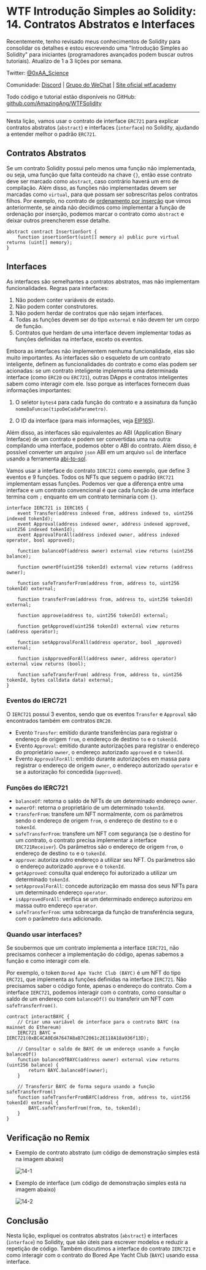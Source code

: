 # WTF Introdução Simples ao Solidity: 14. Contratos Abstratos e Interfaces

Recentemente, tenho revisado meus conhecimentos de Solidity para consolidar os detalhes e estou escrevendo uma "Introdução Simples ao Solidity" para iniciantes (programadores avançados podem buscar outros tutoriais). Atualizo de 1 a 3 lições por semana.

Twitter: [@0xAA_Science](https://twitter.com/0xAA_Science)

Comunidade: [Discord](https://discord.gg/5akcruXrsk) | [Grupo do WeChat](https://docs.google.com/forms/d/e/1FAIpQLSe4KGT8Sh6sJ7hedQRuIYirOoZK_85miz3dw7vA1-YjodgJ-A/viewform?usp=sf_link) | [Site oficial wtf.academy](https://wtf.academy)

Todo código e tutorial estão disponíveis no GitHub: [github.com/AmazingAng/WTFSolidity](https://github.com/AmazingAng/WTFSolidity)

-----

Nesta lição, vamos usar o contrato de interface `ERC721` para explicar contratos abstratos (`abstract`) e interfaces (`interface`) no Solidity, ajudando a entender melhor o padrão `ERC721`.

## Contratos Abstratos

Se um contrato Solidity possui pelo menos uma função não implementada, ou seja, uma função que falta conteúdo na chave `{}`, então esse contrato deve ser marcado como `abstract`, caso contrário haverá um erro de compilação. Além disso, as funções não implementadas devem ser marcadas como `virtual`, para que possam ser sobrescritas pelos contratos filhos. Por exemplo, no contrato de [ordenamento por inserção](https://github.com/AmazingAng/WTFSolidity/tree/main/10_InsertionSort) que vimos anteriormente, se ainda não decidimos como implementar a função de ordenação por inserção, podemos marcar o contrato como `abstract` e deixar outros preencherem esse detalhe.

```solidity
abstract contract InsertionSort {
    function insertionSort(uint[] memory a) public pure virtual returns (uint[] memory);
}
```

## Interfaces

As interfaces são semelhantes a contratos abstratos, mas não implementam funcionalidades. Regras para interfaces:

1. Não podem conter variáveis de estado.
2. Não podem conter construtores.
3. Não podem herdar de contratos que não sejam interfaces.
4. Todas as funções devem ser do tipo `external` e não devem ter um corpo de função.
5. Contratos que herdam de uma interface devem implementar todas as funções definidas na interface, exceto os eventos.

Embora as interfaces não implementem nenhuma funcionalidade, elas são muito importantes. As interfaces são o esqueleto de um contrato inteligente, definem as funcionalidades do contrato e como elas podem ser acionadas: se um contrato inteligente implementa uma determinada interface (como `ERC20` ou `ERC721`), outras DApps e contratos inteligentes sabem como interagir com ele. Isso porque as interfaces fornecem duas informações importantes:

1. O seletor `bytes4` para cada função do contrato e a assinatura da função `nomeDaFuncao(tipoDeCadaParametro)`.

2. O ID da interface (para mais informações, veja [EIP165](https://eips.ethereum.org/EIPS/eip-165)).

Além disso, as interfaces são equivalentes ao ABI (Application Binary Interface) de um contrato e podem ser convertidas uma na outra: compilando uma interface, podemos obter o ABI do contrato. Além disso, é possível converter um arquivo `json` ABI em um arquivo `sol` de interface usando a ferramenta [abi-to-sol](https://gnidan.github.io/abi-to-sol/).

Vamos usar a interface do contrato `IERC721` como exemplo, que define 3 eventos e 9 funções. Todos os NFTs que seguem o padrão `ERC721` implementam essas funções. Podemos ver que a diferença entre uma interface e um contrato convencional é que cada função de uma interface termina com `;` enquanto em um contrato terminaria com `{}`.

```solidity
interface IERC721 is IERC165 {
    event Transfer(address indexed from, address indexed to, uint256 indexed tokenId);
    event Approval(address indexed owner, address indexed approved, uint256 indexed tokenId);
    event ApprovalForAll(address indexed owner, address indexed operator, bool approved);
    
    function balanceOf(address owner) external view returns (uint256 balance);

    function ownerOf(uint256 tokenId) external view returns (address owner);

    function safeTransferFrom(address from, address to, uint256 tokenId) external;

    function transferFrom(address from, address to, uint256 tokenId) external;

    function approve(address to, uint256 tokenId) external;

    function getApproved(uint256 tokenId) external view returns (address operator);

    function setApprovalForAll(address operator, bool _approved) external;

    function isApprovedForAll(address owner, address operator) external view returns (bool);

    function safeTransferFrom( address from, address to, uint256 tokenId, bytes calldata data) external;
}
```

### Eventos do IERC721

O `IERC721` possui 3 eventos, sendo que os eventos `Transfer` e `Approval` são encontrados também em contratos `ERC20`.

- Evento `Transfer`: emitido durante transferências para registrar o endereço de origem `from`, o endereço de destino `to` e o `tokenId`.
- Evento `Approval`: emitido durante autorizações para registrar o endereço do proprietário `owner`, o endereço autorizado `approved` e o `tokenId`.
- Evento `ApprovalForAll`: emitido durante autorizações em massa para registrar o endereço de origem `owner`, o endereço autorizado `operator` e se a autorização foi concedida (`approved`).

### Funções do IERC721

- `balanceOf`: retorna o saldo de NFTs de um determinado endereço `owner`.
- `ownerOf`: retorna o proprietário de um determinado `tokenId`.
- `transferFrom`: transfere um NFT normalmente, com os parâmetros sendo o endereço de origem `from`, o endereço de destino `to` e o `tokenId`.
- `safeTransferFrom`: transfere um NFT com segurança (se o destino for um contrato, o contrato precisa implementar a interface `ERC721Receiver`). Os parâmetros são o endereço de origem `from`, o endereço de destino `to` e o `tokenId`.
- `approve`: autoriza outro endereço a utilizar seu NFT. Os parâmetros são o endereço autorizado `approve` e o `tokenId`.
- `getApproved`: consulta qual endereço foi autorizado a utilizar um determinado `tokenId`.
- `setApprovalForAll`: concede autorização em massa dos seus NFTs para um determinado endereço `operator`.
- `isApprovedForAll`: verifica se um determinado endereço autorizou em massa outro endereço `operator`.
- `safeTransferFrom`: uma sobrecarga da função de transferência segura, com o parâmetro `data` adicionado.

### Quando usar interfaces?

Se soubermos que um contrato implementa a interface `IERC721`, não precisamos conhecer a implementação do código, apenas sabemos a função e como interagir com ele.

Por exemplo, o token `Bored Ape Yacht Club (BAYC)` é um NFT do tipo `ERC721`, que implementa as funções definidas na interface `IERC721`. Não precisamos saber o código fonte, apenas o endereço do contrato. Com a interface `IERC721`, podemos interagir com o contrato, como consultar o saldo de um endereço com `balanceOf()` ou transferir um NFT com `safeTransferFrom()`.

```solidity
contract interactBAYC {
    // Criar uma variável de interface para o contrato BAYC (na mainnet do Ethereum)
    IERC721 BAYC = IERC721(0xBC4CA0EdA7647A8aB7C2061c2E118A18a936f13D);

    // Consultar o saldo de BAYC de um endereço usando a função balanceOf()
    function balanceOfBAYC(address owner) external view returns (uint256 balance) {
        return BAYC.balanceOf(owner);
    }

    // Transferir BAYC de forma segura usando a função safeTransferFrom()
    function safeTransferFromBAYC(address from, address to, uint256 tokenId) external {
        BAYC.safeTransferFrom(from, to, tokenId);
    }
}
```

## Verificação no Remix

- Exemplo de contrato abstrato (um código de demonstração simples está na imagem abaixo)

  ![14-1](./img/14-1.png)
- Exemplo de interface (um código de demonstração simples está na imagem abaixo)

  ![14-2](./img/14-2.png)

## Conclusão

Nesta lição, expliquei os contratos abstratos (`abstract`) e interfaces (`interface`) no Solidity, que são úteis para escrever modelos e reduzir a repetição de código. Também discutimos a interface do contrato `IERC721` e como interagir com o contrato do Bored Ape Yacht Club (`BAYC`) usando essa interface.

<!-- This file was translated using AI by repo_ai_translate. For more information, visit https://github.com/marcelojsilva/repo_ai_translate -->